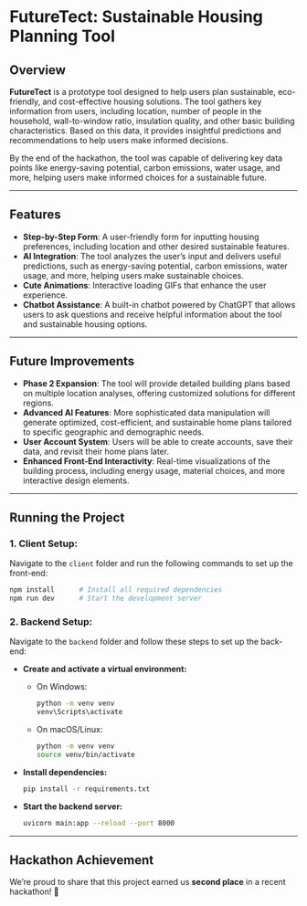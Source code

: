 # FutureTect: Sustainable Housing Planning Tool

## Overview

**FutureTect** is a prototype tool designed to help users plan sustainable, eco-friendly, and cost-effective housing solutions. The tool gathers key information from users, including location, number of people in the household, wall-to-window ratio, insulation quality, and other basic building characteristics. Based on this data, it provides insightful predictions and recommendations to help users make informed decisions.

By the end of the hackathon, the tool was capable of delivering key data points like energy-saving potential, carbon emissions, water usage, and more, helping users make informed choices for a sustainable future. 

---

## Features

- **Step-by-Step Form**: A user-friendly form for inputting housing preferences, including location and other desired sustainable features.
- **AI Integration**: The tool analyzes the user’s input and delivers useful predictions, such as energy-saving potential, carbon emissions, water usage, and more, helping users make sustainable choices.
- **Cute Animations**: Interactive loading GIFs that enhance the user experience.
- **Chatbot Assistance**: A built-in chatbot powered by ChatGPT that allows users to ask questions and receive helpful information about the tool and sustainable housing options.

---

## Future Improvements

- **Phase 2 Expansion**: The tool will provide detailed building plans based on multiple location analyses, offering customized solutions for different regions.
- **Advanced AI Features**: More sophisticated data manipulation will generate optimized, cost-efficient, and sustainable home plans tailored to specific geographic and demographic needs.
- **User Account System**: Users will be able to create accounts, save their data, and revisit their home plans later.
- **Enhanced Front-End Interactivity**: Real-time visualizations of the building process, including energy usage, material choices, and more interactive design elements.

---

## Running the Project

### 1. **Client Setup:**

Navigate to the `client` folder and run the following commands to set up the front-end:

```bash
npm install      # Install all required dependencies
npm run dev      # Start the development server
```

### 2. **Backend Setup:**

Navigate to the `backend` folder and follow these steps to set up the back-end:

- **Create and activate a virtual environment:**
  - On Windows:
    ```bash
    python -m venv venv
    venv\Scripts\activate
    ```
  - On macOS/Linux:
    ```bash
    python -m venv venv
    source venv/bin/activate
    ```

- **Install dependencies:**
  ```bash
  pip install -r requirements.txt
  ```

- **Start the backend server:**
  ```bash
  uvicorn main:app --reload --port 8000
  ```

---

## Hackathon Achievement

We’re proud to share that this project earned us **second place** in a recent hackathon! 🎉
